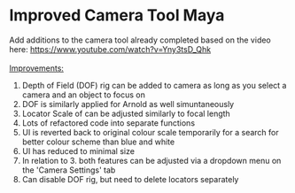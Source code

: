# Improved Camera Tool Maya
 Add additions to the camera tool already completed based on the video here: https://www.youtube.com/watch?v=Yny3tsD_Qhk 
<br/>
<br/>
<ins>Improvements:</ins> <br/>
1. Depth of Field (DOF) rig can be added to camera as long as you select a camera and an object to focus on <br/>
2. DOF is similarly applied for Arnold as well simuntaneously <br/>
3. Locator Scale of can be adjusted similarly to focal length <br/>
4. Lots of refactored code into separate functions <br/>
5. UI is reverted back to original colour scale temporarily for a search for better colour scheme than blue and white <br/>
6. UI has reduced to minimal size <br />
7. In relation to 3. both features can be adjusted via a dropdown menu on the 'Camera Settings' tab <br />
8. Can disable DOF rig, but need to delete locators separately <br />
